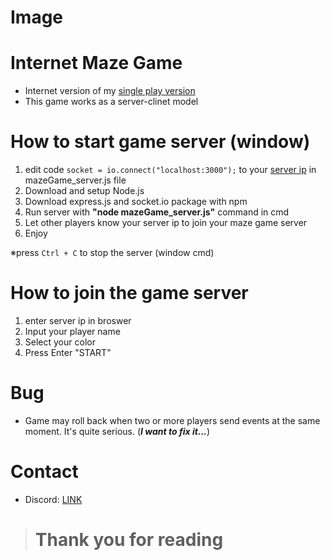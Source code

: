 # Image


# Internet Maze Game
- Internet version of my [single play version](https://github.com/worldbiomusic/multiplay-maze-game)
- This game works as a server-clinet model

# How to start game server (window)
1. edit code `socket = io.connect("localhost:3000");` to your [server ip](https://github.com/worldbiomusic/internet-maze-game/blob/bd63bf10c961e0e0352ef5102f6d770754ad8c7d/sketch.js#L169) in mazeGame_server.js file
2. Download and setup Node.js
3. Download express.js and socket.io package with npm
4. Run server with **"node mazeGame_server.js"** command in cmd
5. Let other players know your server ip to join your maze game server
6. Enjoy

※press `Ctrl + C` to stop the server (window cmd)

# How to join the game server
1. enter server ip in broswer
2. Input your player name
3. Select your color
4. Press Enter "START"

# Bug
- Game may roll back when two or more players send events at the same moment. It's quite serious. (***I want to fix it...***)

# Contact
- Discord: [LINK](https://discord.gg/fJbxSy2EjA)

> # Thank you for reading
